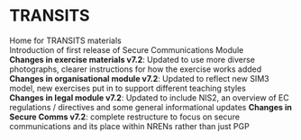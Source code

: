 # TRANSITS 
Home for TRANSITS materials  
Introduction of first release of Secure Communications Module  
**Changes in exercise materials v7.2**: Updated to use more diverse photographs, clearer instructions for how the exercise works added  
**Changes in organisational module v7.2**: Updated to reflect new SIM3 model, new exercises put in to support different teaching styles    
**Changes in legal module v7.2**: Updated to include NIS2, an overview of EC regulations / directives and some general informational updates
**Changes in Secure Comms v7.2**: complete restructure to focus on secure communications and its place within NRENs rather than just PGP
